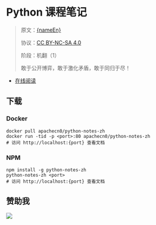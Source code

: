 <!--
    需要填充的占位符：
    
    README.md
    
        Python 课程笔记：文档中文名
        {nameEn}：文档英文名
        {urlEn}：文档原始链接
        pynt：域名前缀
        飞龙：负责人名称
        wizardforcel：负责人 Github 用户名
        562826179：负责人 QQ
        python-notes-zh：ApacheCN 的 Github 仓库名称
        python-notes-zh：DockerHub 仓库名称
        python-notes-zh：PYPI 包名称
        python-notes-zh：NPM 包名称
    
    CNAME
    
        pynt：域名前缀

    index.html
    
        Python 课程笔记：文档中文名
        #$video_dir = "C:/Users/Administrator/Videos/pycon20/"：显示颜色
        python-notes-zh：ApacheCN 的 Github 仓库名称

    asset/docsify-flygon-footer.js
    
        python-notes-zh：ApacheCN 的 Github 仓库名称
-->

# Python 课程笔记

> 原文：[{nameEn}]({urlEn})
> 
> 协议：[CC BY-NC-SA 4.0](http://creativecommons.org/licenses/by-nc-sa/4.0/)
> 
> 阶段：机翻（1）
> 
> 敢于公开博弈，敢于激化矛盾，敢于同归于尽！

* [在线阅读](https://pynt.flygon.net)

## 下载

### Docker

```
docker pull apachecn0/python-notes-zh
docker run -tid -p <port>:80 apachecn0/python-notes-zh
# 访问 http://localhost:{port} 查看文档
```

### NPM

```
npm install -g python-notes-zh
python-notes-zh <port>
# 访问 http://localhost:{port} 查看文档
```

## 赞助我

![](https://img-blog.csdnimg.cn/20200112005920729.png)
